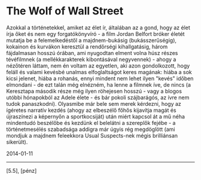 # The Wolf of Wall Street

Azokkal a történetekkel, amiket az élet ír, általában az a gond, hogy az élet írja őket és nem egy forgatókönyvíró - a film Jordan Belfort bróker életét mutatja be a felemelkedéstől a majdnem-bukásig (bukásszerűségig), kokainon és kurvákon keresztül a rendőrségi kihallgatásig, három fájdalmasan hosszú órában, ami nyugodtan elment volna húsz részes tévéfilmnek (a mellékkarakterek kibontásával negyvennek) - ahogy a nézőtéren láttam, nem én voltam az egyetlen, aki azon gondolkozott, hogy feláll és valami kevésbé unalmas elfoglaltságot keres magának: hiába a sok kicsi jelenet, hiába a rohanás, ennyi mindent nem lehet ilyen "kevés" időben elmondani - de ezt talán még elnézném, ha lenne a filmnek íve, de nincs (a Keresztapa második része&nbsp;még ilyen röhejesen hosszú - vagy a blogos utóbbi hónapokból az Adele élete&nbsp;- és bár pokoli szájbarágós, az ívre nem tudok panaszkodni). Olyasmibe már bele sem merek kérdezni, hogy az ígéretes narratív kezdés (ahogy az elbeszélő főhős kijavítja magát és újraszínezi a képernyőn a sportkocsiját) után miért kapcsol át a mű néha mindentudó beszélőbe és kezdünk el belelátni a szereplők fejébe - a történetmesélés szabadsága addigra már úgyis rég megdöglött (ami mondjuk a majdnem feleekkora Usual Suspects-nek mégis brilliánsan sikerült).

2014-01-11 

----

[5.5], [pénz]
